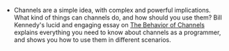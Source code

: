 - Channels are a simple idea, with complex and powerful implications. What kind of things can channels do, and how should you use them? Bill Kennedy's lucid and engaging essay on [The Behavior of Channels](https://www.ardanlabs.com/blog/2017/10/the-behavior-of-channels.html) explains everything you need to know about channels as a programmer, and shows you how to use them in different scenarios.
